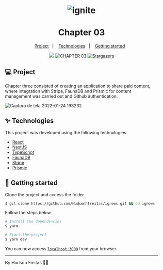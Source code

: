 <h1 align="center">
  <img alt="ignite" title="ignite" src="https://camo.githubusercontent.com/a0ffddf5b6c5b717e86ac3e6da671feb333654e6d2b57ed9ac183579774af4aa/68747470733a2f2f692e696d6775722e636f6d2f654356797878792e706e67" />
</h1>
<h1 align="center">
  Chapter 03
</h1>
<p align="center">
  <a href="#-project">Project</a>&nbsp;&nbsp;&nbsp;|&nbsp;&nbsp;&nbsp;
  <a href="#-technologies">Technologies</a>&nbsp;&nbsp;&nbsp;|&nbsp;&nbsp;&nbsp;
  <a href="#-getting-started">Getting started</a>&nbsp;&nbsp;&nbsp;
</p>

<p align="center">
  <a href="https://www.linkedin.com/in/hudsonhf/"><img src="https://img.shields.io/badge/linkedin-0077B5.svg?style=for-the-badge&logo=linkedin&logoColor=white"></a>
  </a>
  <img src="https://img.shields.io/static/v1?label=CHAPTER&style=for-the-badge&message=03&color=8257E5&labelColor=000000" alt="CHAPTER 03" />
  <a href="https://github.com/Hudsonhfreitas/ignews/stargazers">
    <img alt="Stargazers" src="https://img.shields.io/github/stars/Hudsonhfreitas/ignews?color=8257E5&logo=github&style=for-the-badge">
  </a>
</p>

## 💻 Project

Chapter three consisted of creating an application to share paid content, where integration with Stripe, FaunaDB and Prismic for content management was carried out and Github authentication.

![Captura de tela 2022-01-24 193232](https://user-images.githubusercontent.com/65768361/150876147-84f533de-67c1-46a9-b249-52c4f4beb339.png)


## ✨ Technologies

This project was developed using the following technologies:

- [React](https://reactjs.org)
- [NextJS](https://nextjs.org/)
- [TypeScript](https://www.typescriptlang.org/)
- [FaunaDB](https://fauna.com/)
- [Stripe](https://stripe.com/)
- [Prismic](https://prismic.io/)

## 🚀 Getting started

Clone the project and access the folder

```bash
$ git clone https://github.com/Hudsonhfreitas/ignews.git && cd ignews
```

Follow the steps below

```bash
# Install the dependencies
$ yarn

# Start the project
$ yarn dev
```
You can now access [`localhost:3000`](http://localhost:3000) from your browser.

---

By Hudson Freitas 👋🏻 
